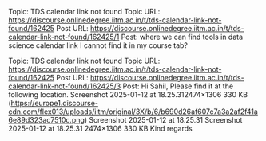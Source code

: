 Topic: TDS calendar link not found
Topic URL: https://discourse.onlinedegree.iitm.ac.in/t/tds-calendar-link-not-found/162425
Post URL: https://discourse.onlinedegree.iitm.ac.in/t/tds-calendar-link-not-found/162425/1
Post:  where we can find tools in data science calendar link I cannot find it in my course tab? 

Topic: TDS calendar link not found
Topic URL: https://discourse.onlinedegree.iitm.ac.in/t/tds-calendar-link-not-found/162425
Post URL: https://discourse.onlinedegree.iitm.ac.in/t/tds-calendar-link-not-found/162425/3
Post:  Hi Sahil, 
 Please find it at the following location. 
 Screenshot 2025-01-12 at 18.25.312474×1306 330 KB (https://europe1.discourse-cdn.com/flex013/uploads/iitm/original/3X/b/6/b690d26af607c7a3a2af2f41a6e89d323ac7510c.png) Screenshot 2025-01-12 at 18.25.31 Screenshot 2025-01-12 at 18.25.31 2474×1306 330 KB 
 Kind regards 
